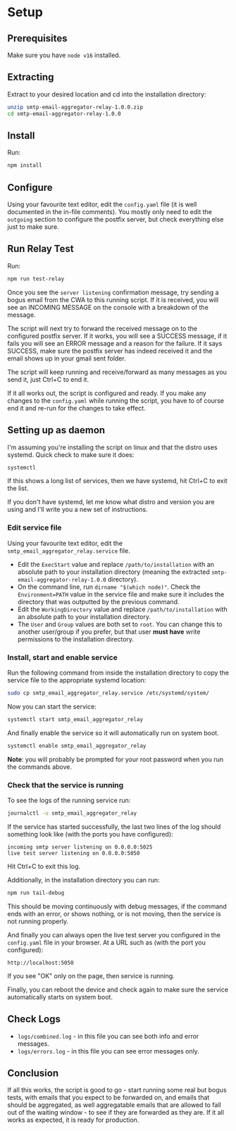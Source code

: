 # Setup

## Prerequisites

Make sure you have `node v16` installed.

## Extracting

Extract to your desired location and cd into the installation directory:

```bash
unzip smtp-email-aggregator-relay-1.0.0.zip
cd smtp-email-aggregator-relay-1.0.0
```

## Install

Run:


```bash
npm install
```

## Configure

Using your favourite text editor, edit the `config.yaml` file (it is well documented in the in-file comments). You mostly only need to edit the `outgoing` section to configure the postfix server, but check everything else just to make sure.

## Run Relay Test

Run:

```bash
npm run test-relay
```

Once you see the `server listening` confirmation message, try sending a bogus email from the CWA to this running script. If it is received, you will see an INCOMING MESSAGE on the console with a breakdown of the message. 

The script will next try to forward the received message on to the configured postfix server. If it works, you will see a SUCCESS message, if it fails you will see an ERROR message and a reason for the failure. If it says SUCCESS, make sure the postfix server has indeed received it and the email shows up in your gmail sent folder.

The script will keep running and receive/forward as many messages as you send it, just Ctrl+C to end it.

If it all works out, the script is configured and ready. If you make any changes to the `config.yaml` while running the script, you have to of course end it and re-run for the changes to take effect.

## Setting up as daemon

I'm assuming you're installing the script on linux and that the distro uses systemd. Quick check to make sure it does:

```bash
systemctl
```

If this shows a long list of services, then we have systemd, hit Ctrl+C to exit the list.

If you don't have systemd, let me know what distro and version you are using and I'll write you a new set of instructions.

### Edit service file

Using your favourite text editor, edit the `smtp_email_aggregator_relay.service` file.

* Edit the `ExecStart` value and replace `/path/to/installation` with an absolute path to your installation directory (meaning the extracted `smtp-email-aggregator-relay-1.0.0` directory).
* On the command line, run `dirname "$(which node)"`. Check the `Environment=PATH` value in the service file and make sure it includes the directory that was outputted by the previous command.
* Edit the `WorkingDirectory` value and replace `/path/to/installation` with an absolute path to your installation directory.
* The `User` and `Group` values are both set to `root`. You can change this to another user/group if you prefer, but that user **must have** write permissions to the installation directory.

### Install, start and enable service

Run the following command from inside the installation directory to copy the service file to the appropriate systemd location:

```bash
sudo cp smtp_email_aggregator_relay.service /etc/systemd/system/
```

Now you can start the service:

```bash
systemctl start smtp_email_aggregator_relay
```

And finally enable the service so it will automatically run on system boot.

```bash
systemctl enable smtp_email_aggregator_relay
```

**Note**: you will probably be prompted for your root password when you run the commands above.

### Check that the service is running

To see the logs of the running service run:

```bash
journalctl -u smtp_email_aggregator_relay
```

If the service has started successfully, the last two lines of the log should something look like (with the ports you have configured):

```
incoming smtp server listening on 0.0.0.0:5025
live test server listening on 0.0.0.0:5050
```

Hit Ctrl+C to exit this log.

Additionally, in the installation directory you can run:

```bash
npm run tail-debug
```

This should be moving continuously with debug messages, if the command ends with an error, or shows nothing, or is not moving, then the service is not running properly.

And finally you can always open the live test server you configured in the `config.yaml` file in your browser. At a URL such as (with the port you configured):

```
http://localhost:5050
```

If you see "OK" only on the page, then service is running.

Finally, you can reboot the device and check again to make sure the service automatically starts on system boot.

## Check Logs

* `logs/combined.log` - in this file you can see both info and error messages.
* `logs/errors.log` - in this file you can see error messages only.

## Conclusion

If all this works, the script is good to go - start running some real but bogus tests, with emails that you expect to be forwarded on, and emails that should be aggregated, as well aggregatable emails that are allowed to fall out of the waiting window - to see if they are forwarded as they are. If it all works as expected, it is ready for production.











